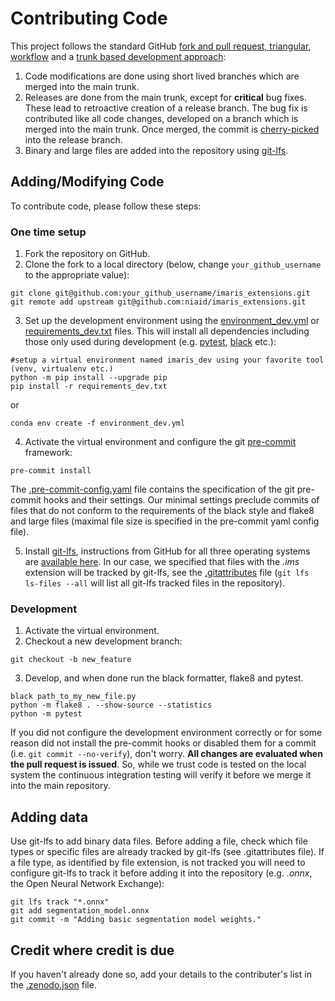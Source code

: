 # Contributing Code

This project follows the standard GitHub [fork and pull request, triangular, workflow](https://guides.github.com/activities/forking/) and a [trunk based development approach](https://trunkbaseddevelopment.com/):

1. Code modifications are done using short lived branches which are merged into the main trunk.
2. Releases are done from the main trunk, except for **critical** bug fixes. These lead to retroactive creation of a release branch. The bug fix is contributed like all code changes, developed on a branch which is merged into the main trunk. Once merged, the commit is [cherry-picked](https://git-scm.com/docs/git-cherry-pick) into the release branch.
3. Binary and large files are added into the repository using [git-lfs](https://git-lfs.github.com/).

## Adding/Modifying Code

To contribute code, please follow these steps:

### One time setup

1. Fork the repository on GitHub.
2. Clone the fork to a local directory (below, change `your_github_username` to the appropriate value):
```
git clone git@github.com:your_github_username/imaris_extensions.git
git remote add upstream git@github.com:niaid/imaris_extensions.git
```
3. Set up the development environment using the
[environment_dev.yml](environment_dev.yml) or [requirements_dev.txt](requirements_dev.txt) files. This will install all dependencies including those only used during
development (e.g. [pytest](https://docs.pytest.org), [black](https://black.readthedocs.io/en/stable/) etc.):
```
#setup a virtual environment named imaris_dev using your favorite tool (venv, virtualenv etc.)
python -m pip install --upgrade pip
pip install -r requirements_dev.txt
```
or
```
conda env create -f environment_dev.yml
```
4. Activate the virtual environment and configure the git [pre-commit](https://pre-commit.com/) framework:
```
pre-commit install
```
The [.pre-commit-config.yaml](.pre-commit-config.yaml) file contains the specification of the git pre-commit hooks and their settings.
Our minimal settings preclude commits of files that do not conform to the requirements of the black style and flake8 and large files (maximal file size is specified in the pre-commit yaml config file).

5. Install [git-lfs](https://git-lfs.github.com/), instructions from GitHub for all three operating systems are [available here](https://docs.github.com/en/repositories/working-with-files/managing-large-files/installing-git-large-file-storage). In our case, we specified that files with the *.ims* extension will be tracked by git-lfs, see the [.gitattributes](.gitattributes) file (`git lfs ls-files --all` will list all git-lfs tracked files in the repository).

### Development

1. Activate the virtual environment.
2. Checkout a new development branch:
```
git checkout -b new_feature
```
3. Develop, and when done run the black formatter, flake8 and pytest.
```
black path_to_my_new_file.py
python -m flake8 . --show-source --statistics
python -m pytest
```

If you did not configure the development environment correctly or for some reason did not install the pre-commit hooks or disabled them for a commit (i.e. `git commit --no-verify`), don't worry. **All changes are evaluated when the pull request is issued**. So, while we trust code is tested on the local system the continuous integration testing will verify it before we merge it into the main repository.

## Adding data

Use git-lfs to add binary data files. Before adding a file, check which file types or specific files are already tracked by git-lfs (see .gitattributes file). If a file type, as identified by file extension, is not tracked you will need to configure git-lfs to track it before adding it into the repository (e.g. *.onnx*, the Open Neural Network Exchange):
```
git lfs track "*.onnx"
git add segmentation_model.onnx
git commit -m "Adding basic segmentation model weights."
```

## Credit where credit is due

If you haven't already done so, add your details to the contributer's list in the [.zenodo.json](.zenodo.json) file.
